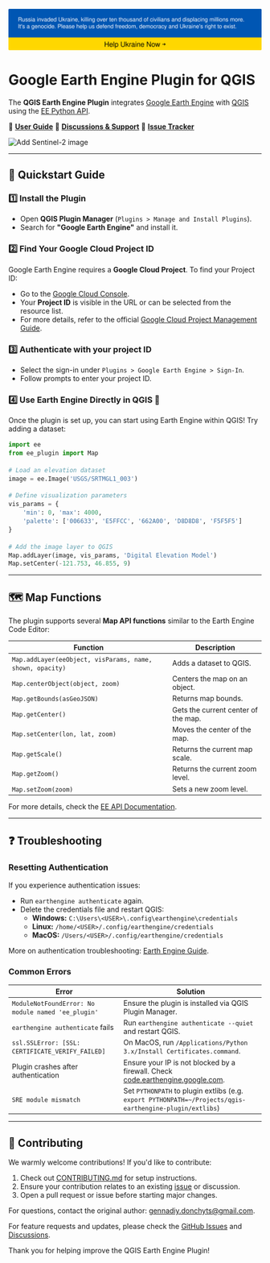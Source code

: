 [![Stand With Ukraine](https://raw.githubusercontent.com/vshymanskyy/StandWithUkraine/main/banner2-direct.svg)](https://vshymanskyy.github.io/StandWithUkraine/)

# Google Earth Engine Plugin for QGIS

The **QGIS Earth Engine Plugin** integrates [Google Earth Engine](http://earthengine.google.com) with [QGIS](https://qgis.org/) using the [EE Python API](https://github.com/google/earthengine-api/tree/master/python).

📖 **[User Guide](https://gee-community.github.io/qgis-earthengine-plugin/)**
💬 **[Discussions & Support](https://github.com/gee-community/qgis-earthengine-plugin/discussions)**
🐞 **[Issue Tracker](https://github.com/gee-community/qgis-earthengine-plugin/issues)**

![Add Sentinel-2 image](https://raw.githubusercontent.com/gee-community/qgis-earthengine-plugin/master/media/add_map_layer.png)

---

## 🚀 Quickstart Guide

### 1️⃣ Install the Plugin

- Open **QGIS Plugin Manager** (`Plugins > Manage and Install Plugins`).
- Search for **"Google Earth Engine"** and install it.

### 2️⃣ Find Your Google Cloud Project ID

Google Earth Engine requires a **Google Cloud Project**. To find your Project ID:

- Go to the [Google Cloud Console](https://console.cloud.google.com/).
- Your **Project ID** is visible in the URL or can be selected from the resource list.
- For more details, refer to the official [Google Cloud Project Management Guide](https://cloud.google.com/resource-manager/docs/creating-managing-projects).

### 3️⃣ Authenticate with your project ID

- Select the sign-in under `Plugins > Google Earth Engine > Sign-In`.
- Follow prompts to enter your project ID.

### 4️⃣ Use Earth Engine Directly in QGIS 🎉

Once the plugin is set up, you can start using Earth Engine within QGIS! Try adding a dataset:

```python
import ee
from ee_plugin import Map

# Load an elevation dataset
image = ee.Image('USGS/SRTMGL1_003')

# Define visualization parameters
vis_params = {
    'min': 0, 'max': 4000,
    'palette': ['006633', 'E5FFCC', '662A00', 'D8D8D8', 'F5F5F5']
}

# Add the image layer to QGIS
Map.addLayer(image, vis_params, 'Digital Elevation Model')
Map.setCenter(-121.753, 46.855, 9)
```

---

## 🗺️ Map Functions

The plugin supports several **Map API functions** similar to the Earth Engine Code Editor:

| Function                                                  | Description                         |
| --------------------------------------------------------- | ----------------------------------- |
| `Map.addLayer(eeObject, visParams, name, shown, opacity)` | Adds a dataset to QGIS.             |
| `Map.centerObject(object, zoom)`                          | Centers the map on an object.       |
| `Map.getBounds(asGeoJSON)`                                | Returns map bounds.                 |
| `Map.getCenter()`                                         | Gets the current center of the map. |
| `Map.setCenter(lon, lat, zoom)`                           | Moves the center of the map.        |
| `Map.getScale()`                                          | Returns the current map scale.      |
| `Map.getZoom()`                                           | Returns the current zoom level.     |
| `Map.setZoom(zoom)`                                       | Sets a new zoom level.              |

For more details, check the [EE API Documentation](https://developers.google.com/earth-engine/getstarted#adding-data-to-the-map).

---

## ❓ Troubleshooting

### Resetting Authentication

If you experience authentication issues:

- Run `earthengine authenticate` again.
- Delete the credentials file and restart QGIS:
  - **Windows:** `C:\Users\<USER>\.config\earthengine\credentials`
  - **Linux:** `/home/<USER>/.config/earthengine/credentials`
  - **MacOS:** `/Users/<USER>/.config/earthengine/credentials`

More on authentication troubleshooting: [Earth Engine Guide](https://developers.google.com/earth-engine/guides/auth).

### Common Errors

| Error                                              | Solution                                                                                                              |
| -------------------------------------------------- | --------------------------------------------------------------------------------------------------------------------- |
| `ModuleNotFoundError: No module named 'ee_plugin'` | Ensure the plugin is installed via QGIS Plugin Manager.                                                               |
| `earthengine authenticate` fails                   | Run `earthengine authenticate --quiet` and restart QGIS.                                                              |
| `ssl.SSLError: [SSL: CERTIFICATE_VERIFY_FAILED]`   | On MacOS, run `/Applications/Python 3.x/Install Certificates.command`.                                                |
| Plugin crashes after authentication                | Ensure your IP is not blocked by a firewall. Check [code.earthengine.google.com](http://code.earthengine.google.com). |
| `SRE module mismatch`                              | Set `PYTHONPATH` to plugin extlibs (e.g. `export PYTHONPATH=~/Projects/qgis-earthengine-plugin/extlibs`)              |

---

## 🤝 Contributing

We warmly welcome contributions! If you'd like to contribute:

1. Check out [CONTRIBUTING.md](CONTRIBUTING.md) for setup instructions.
2. Ensure your contribution relates to an existing [issue](https://github.com/gee-community/qgis-earthengine-plugin/issues) or discussion.
3. Open a pull request or issue before starting major changes.

For questions, contact the original author: [gennadiy.donchyts@gmail.com](mailto:gennadiy.donchyts@gmail.com).

For feature requests and updates, please check the [GitHub Issues](https://github.com/gee-community/qgis-earthengine-plugin/issues) and [Discussions](https://github.com/gee-community/qgis-earthengine-plugin/discussions).

Thank you for helping improve the QGIS Earth Engine Plugin!
